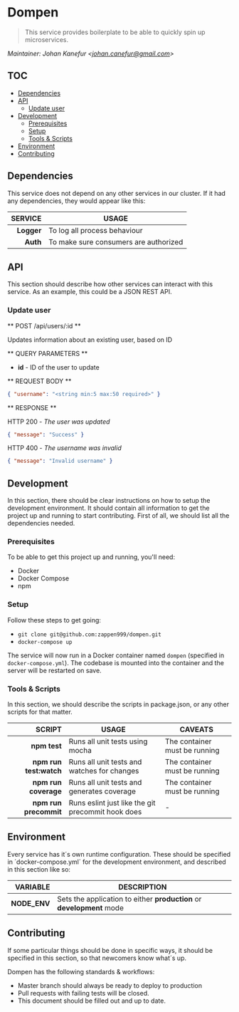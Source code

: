 # Dompen
> This service provides boilerplate to be able to quickly spin up
microservices.

*Maintainer: Johan Kanefur &lt;johan.canefur@gmail.com&gt;*

## TOC
<!-- TOC depthFrom:2 depthTo:6 withLinks:1 updateOnSave:1 orderedList:0 -->

- [Dependencies](#dependencies)
- [API](#api)
	- [Update user](#update-user)
- [Development](#development)
	- [Prerequisites](#prerequisites)
	- [Setup](#setup)
	- [Tools & Scripts](#tools-scripts)
- [Environment](#environment)
- [Contributing](#contributing)

<!-- /TOC -->

## Dependencies
This service does not depend on any other services in our cluster. If it had
any dependencies, they would appear like this:

| **SERVICE** | **USAGE**                            |
|------------:|--------------------------------------|
|**Logger**   |To log all process behaviour          |
|**Auth**     |To make sure consumers are authorized |


## API
This section should describe how other services can interact with this service.
As an example, this could be a JSON REST API.

### Update user
** POST /api/users/:id **

Updates information about an existing user, based on ID

** QUERY PARAMETERS **
* **id** - ID of the user to update

** REQUEST BODY **
```json
{ "username": "<string min:5 max:50 required>" }
```

** RESPONSE **

HTTP 200 - *The user was updated*
```json
{ "message": "Success" }
```

HTTP 400 - *The username was invalid*
```json
{ "message": "Invalid username" }
```

## Development
In this section, there should be clear instructions on how to setup the
development environment. It should contain all information to get the
project up and running to start contributing. First of all, we should list
all the dependencies needed.

### Prerequisites
To be able to get this project up and running, you'll need:
* Docker
* Docker Compose
* npm

### Setup
Follow these steps to get going:
* `git clone git@github.com:zappen999/dompen.git`
* `docker-compose up`

The service will now run in a Docker container named `dompen`
(specified in `docker-compose.yml`). The codebase is mounted into the container
and the server will be restarted on save.

### Tools & Scripts
In this section, we should describe the scripts in package.json, or any other
scripts for that matter.

| **SCRIPT**            | **USAGE**                                          | **CAVEATS**
|----------------------:|----------------------------------------------------|-------------
|**npm test**           |Runs all unit tests using mocha                     |The container must be running
|**npm run test:watch** |Runs all unit tests and watches for changes         |The container must be running
|**npm run coverage**   |Runs all unit tests and generates coverage          |The container must be running
|**npm run precommit**  |Runs eslint just like the git precommit hook does   |-

## Environment
Every service has it´s own runtime configuration. These should be specified in
´docker-compose.yml´ for the development environment, and described in this
section like so:

| **VARIABLE** | **DESCRIPTION**                                                      |
|-------------:|----------------------------------------------------------------------|
|**NODE_ENV**  |Sets the application to either **production** or **development** mode |

## Contributing
If some particular things should be done in specific ways, it should be
specified in this section, so that newcomers know what´s up.

Dompen has the following standards & workflows:
* Master branch should always be ready to deploy to production
* Pull requests with failing tests will be closed.
* This document should be filled out and up to date.
